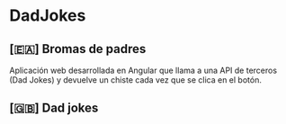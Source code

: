 # DadJokes

## [🇪🇦] Bromas de padres
Aplicación web desarrollada en Angular que 
llama a una API de terceros 
(Dad Jokes) y devuelve un chiste cada vez que se clica en el botón.

## [🇬🇧] Dad jokes
